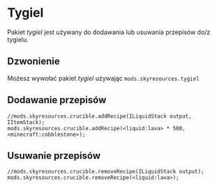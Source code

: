 # Tygiel

Pakiet *tygiel* jest używany do dodawania lub usuwania przepisów do/z tygielu.

## Dzwonienie

Możesz wywołać pakiet *tygiel* używając `mods.skyresources.tygiel`

## Dodawanie przepisów

```zenscript
//mods.skyresources.crucible.addRecipe(ILiquidStack output, IItemStack);
mods.skyresources.crucible.addRecipe(<liquid:lava> * 500, <minecraft:cobblestone>);
```

## Usuwanie przepisów

```zenscript
//mods.skyresources.crucible.removeRecipe(ILiquidStack output);
mods.skyresources.crucible.removeRecipe(<liquid:lava>);
```